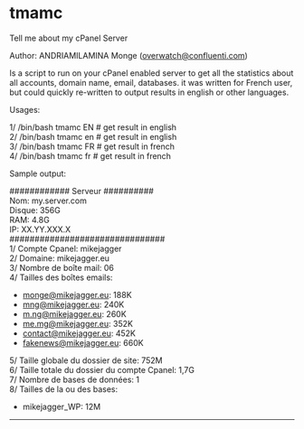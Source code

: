 # tmamc
Tell me about my cPanel Server

Author: ANDRIAMILAMINA Monge (overwatch@confluenti.com)

Is a script to run on your cPanel enabled server to get all the statistics about all accounts, domain name, email, databases.
it was written for French user, but could quickly re-written to output results in english or other languages.

Usages:

1/ /bin/bash tmamc EN   # get result in english  
2/ /bin/bash tmamc en   # get result in english  
3/ /bin/bash tmamc FR   # get result in french  
4/ /bin/bash tmamc fr   # get result in french  


Sample output:

############ Serveur ##########   
Nom: my.server.com  
Disque: 356G  
RAM: 4.8G  
IP: XX.YY.XXX.X  
###############################  
1/ Compte Cpanel: mikejagger  
2/ Domaine: mikejagger.eu  
3/ Nombre de boîte mail: 06  
4/ Tailles des boîtes emails:  
   - monge@mikejagger.eu:  188K  
   - mng@mikejagger.eu:  240K  
   - m.ng@mikejagger.eu:  260K  
   - me.mg@mikejagger.eu:  352K  
   - contact@mikejagger.eu:  452K  
   - fakenews@mikejagger.eu:  660K  

5/ Taille globale du dossier de site: 752M  
6/ Taille totale du dossier du compte Cpanel: 1,7G  
7/ Nombre de bases de données: 1  
8/ Tailles de la ou des bases:  
   - mikejagger_WP:   12M  
-------------------------------
